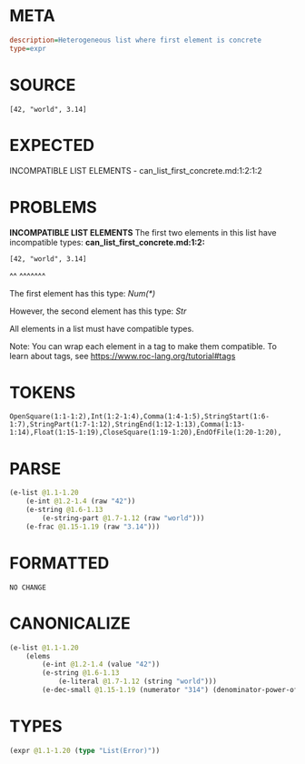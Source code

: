 # META
~~~ini
description=Heterogeneous list where first element is concrete
type=expr
~~~
# SOURCE
~~~roc
[42, "world", 3.14]
~~~
# EXPECTED
INCOMPATIBLE LIST ELEMENTS - can_list_first_concrete.md:1:2:1:2
# PROBLEMS
**INCOMPATIBLE LIST ELEMENTS**
The first two elements in this list have incompatible types:
**can_list_first_concrete.md:1:2:**
```roc
[42, "world", 3.14]
```
 ^^  ^^^^^^^

The first element has this type:
    _Num(*)_

However, the second element has this type:
    _Str_

All elements in a list must have compatible types.

Note: You can wrap each element in a tag to make them compatible.
To learn about tags, see <https://www.roc-lang.org/tutorial#tags>

# TOKENS
~~~zig
OpenSquare(1:1-1:2),Int(1:2-1:4),Comma(1:4-1:5),StringStart(1:6-1:7),StringPart(1:7-1:12),StringEnd(1:12-1:13),Comma(1:13-1:14),Float(1:15-1:19),CloseSquare(1:19-1:20),EndOfFile(1:20-1:20),
~~~
# PARSE
~~~clojure
(e-list @1.1-1.20
	(e-int @1.2-1.4 (raw "42"))
	(e-string @1.6-1.13
		(e-string-part @1.7-1.12 (raw "world")))
	(e-frac @1.15-1.19 (raw "3.14")))
~~~
# FORMATTED
~~~roc
NO CHANGE
~~~
# CANONICALIZE
~~~clojure
(e-list @1.1-1.20
	(elems
		(e-int @1.2-1.4 (value "42"))
		(e-string @1.6-1.13
			(e-literal @1.7-1.12 (string "world")))
		(e-dec-small @1.15-1.19 (numerator "314") (denominator-power-of-ten "2") (value "3.14"))))
~~~
# TYPES
~~~clojure
(expr @1.1-1.20 (type "List(Error)"))
~~~
